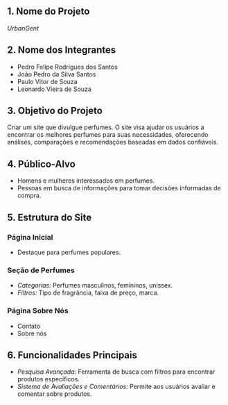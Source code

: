 
## 1. Nome do Projeto
*UrbanGent*

## 2. Nome dos Integrantes
- Pedro Felipe Rodrigues dos Santos
- João Pedro da Silva Santos
- Paulo Vitor de Souza
- Leonardo Vieira de Souza

## 3. Objetivo do Projeto
Criar um site que divulgue perfumes. O site visa ajudar os usuários a encontrar os melhores perfumes para suas necessidades, oferecendo análises, comparações e recomendações baseadas em dados confiáveis.

## 4. Público-Alvo
- Homens e mulheres interessados em perfumes.
- Pessoas em busca de informações para tomar decisões informadas de compra.

## 5. Estrutura do Site

### Página Inicial
- Destaque para perfumes populares.

### Seção de Perfumes
- *Categorias:* Perfumes masculinos, femininos, unissex.
- *Filtros:* Tipo de fragrância, faixa de preço, marca.

### Página Sobre Nós
- Contato
- Sobre nós
  
## 6. Funcionalidades Principais
- *Pesquisa Avançada:* Ferramenta de busca com filtros para encontrar produtos específicos.
- *Sistema de Avaliações e Comentários:* Permite aos usuários avaliar e comentar sobre produtos.
